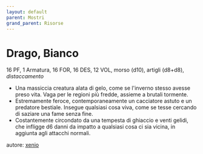 ```yaml
---
layout: default
parent: Mostri
grand_parent: Risorse
---
```


# Drago, Bianco
16 PF, 1 Armatura, 16 FOR, 16 DES, 12 VOL, morso (d10), artigli (d8+d8), _distaccamento_
- Una massiccia creatura alata di gelo, come se l'inverno stesso avesse preso vita. Vaga per le regioni più fredde, assieme a brutali tormente.
- Estremamente feroce, contemporaneamente un cacciatore astuto e un predatore bestiale. Insegue qualsiasi cosa viva, come se tesse cercando di saziare una fame senza fine.
- Costantemente circondato da una tempesta di ghiaccio e venti gelidi, che infligge d6 danni da impatto a qualsiasi cosa ci sia vicina, in aggiunta agli attacchi normali.

autore: [xenio](https://xenioinabottle.blogspot.com)
